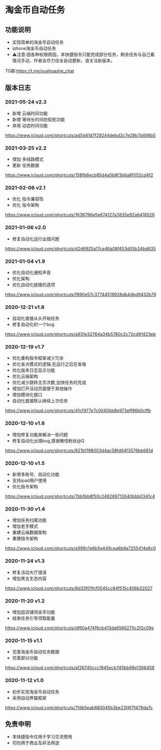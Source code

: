 # 淘金币自动任务

## 功能说明

* 实现简单的淘金币自动任务
* iphone淘金币自动任务
* ⚠️注意:因各种权限原因，本快捷指令只能完成部分任务，剩余任务与自己看情况手动，作者会尽力往全自动更新，请关注新版本。

TG群:https://t.me/xuehuashe_chat

## 版本日志

### 2021-05-24 v2.3
- 新增 云端时间功能
- 新增 等待长时间防假死功能
- 弃用 动态时间功能

https://www.icloud.com/shortcuts/ad5d41d7f29244debd2c7e28b7d498b5

### 2021-03-25 v2.2
- 增加 多线路模式
- 更新 任务数据

https://www.icloud.com/shortcuts/158fb6ecb85d4a5b8f3b6a8f052cd4f2

### 2021-02-06 v2.1
- 优化 指令兼容性
- 优化 指令架构

https://www.icloud.com/shortcuts/1636796e5e674127a3835e92a6416526

### 2021-01-06 v2.0
- 修复自动化运行出错问题

https://www.icloud.com/shortcuts/d2d6925a17ca46a08f453d05b34bd635

### 2021-01-04 v1.9
- 优化自动化通知声音
- 优化架构
- 优化自动化链接的选项

https://www.icloud.com/shortcuts/f890e57c37744519928db4dbd9432b79

### 2020-12-21 v1.8
- 自动化直接从头开始任务
- 修复自动化的一个bug

https://www.icloud.com/shortcuts/a931e32764a34b5780c2c72cd91423eb

### 2020-12-19 v1.7
- 优化重构指令框架减少冗余
- 优化省点模式的逻辑,在运行之后在省电
- 优化版本日志显示功能
- 优化云端架构
- 优化减少跳转主页次数,加快任务的完成
- 增加打开活动页面便于其他操作
- 增加模块化接口
- 自动化直接默认继续上次任务

https://www.icloud.com/shortcuts/41cf977e7c0040bb8e973eff86b0cffb

### 2020-12-10 v1.6
* 增加修复功能来解决一些问题
* 修复自动化出错bug,感谢微信粉丝@Q

https://www.icloud.com/shortcuts/821b1198003d4ac58fd64f3576bb681d

### 2020-12-10 v1.5
* 新增多账号、自动化功能
* 支持ipad用户使用
* 优化指令架构

https://www.icloud.com/shortcuts/7bb1bb8f50c248289712640bbb0341c4

### 2020-11-30 v1.4
* 增加任务扫尾功能
* 增加老手模式
* 重建云端数据架构
* 重建指令架构

https://www.icloud.com/shortcuts/e999c1e6b5e449cea6b9a7255414e6c0

### 2020-11-24 v1.3
* 修复活动大厅错误
* 增加黑五生态内容

https://www.icloud.com/shortcuts/8d33f01fcf0545cc84f515c406b22027

### 2020-11-20 v1.2
* 增加逛店铺领金币功能
* 结束任务引导领取能量

https://www.icloud.com/shortcuts/df60a474f6cb413da6566270c2f2c09e

### 2020-11-15 v1.1
* 完善淘金币自动任务数据
* 完善部分功能

https://www.icloud.com/shortcuts/af26740ccc1845ecb745bb98e1366458

### 2020-11-12 v1.0
* 初步实现淘金币自动任务
* 采用自动养猫框架

https://www.icloud.com/shortcuts/7fdb5eab880045b3be23f4f7f479da7c


## 免责申明
* 本快捷指令仅用于学习交流使用
* 切勿用于商业及非法用途
